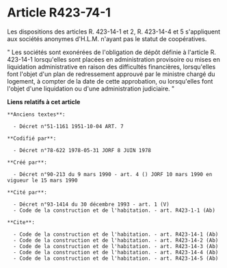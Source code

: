 # Article R423-74-1

Les dispositions des articles R. 423-14-1 et 2, R. 423-14-4 et 5 s'appliquent aux sociétés anonymes d'H.L.M. n'ayant pas le
statut de coopératives.

" Les sociétés sont exonérées de l'obligation de dépôt définie à l'article R. 423-14-1 lorsqu'elles sont placées en
administration provisoire ou mises en liquidation administrative en raison des difficultés financières, lorsqu'elles font
l'objet d'un plan de redressement approuvé par le ministre chargé du logement, à compter de la date de cette approbation, ou
lorsqu'elles font l'objet d'une liquidation ou d'une administration judiciaire. "

**Liens relatifs à cet article**

	**Anciens textes**:

	  - Décret n°51-1161 1951-10-04 ART. 7

	**Codifié par**:

	  - Décret n°78-622 1978-05-31 JORF 8 JUIN 1978

	**Créé par**:

	  - Décret n°90-213 du 9 mars 1990 - art. 4 () JORF 10 mars 1990 en vigueur le 15 mars 1990

	**Cité par**:

	  - Décret n°93-1414 du 30 décembre 1993 - art. 1 (V)
	  - Code de la construction et de l'habitation. - art. R423-1-1 (Ab)

	**Cite**:

	  - Code de la construction et de l'habitation. - art. R423-14-1 (Ab)
	  - Code de la construction et de l'habitation. - art. R423-14-2 (Ab)
	  - Code de la construction et de l'habitation. - art. R423-14-3 (Ab)
	  - Code de la construction et de l'habitation. - art. R423-14-4 (Ab)
	  - Code de la construction et de l'habitation. - art. R423-14-5 (Ab)
